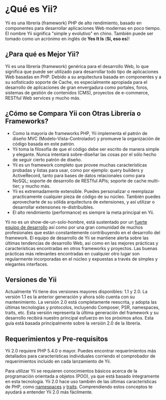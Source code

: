 ¿Qué es Yii?
============

Yii es una librería (framework) PHP de alto rendimiento, basado en componentes para desarrollar aplicaciones Web 
modernas en poco tiempo.
El nombre Yii significa "simple y evolutivo" en chino. También puede ser tomado como un acrónimo
en inglés de **Yes It Is** (**Sí, eso es**)!


¿Para qué es Mejor Yii?
-----------------------

Yii es una librería (framework) genérica para el desarrollo Web, lo que significa que puede ser utilizado para desarrollar
todo tipo de aplicaciones Web basadas en PHP. Debido a su arquitectura basada en componentes y a su sofisticado
soporte de Cache, es especialmente apropiada para el desarrollo de aplicaciones de gran envergadura como portales,
foros, sistemas de gestión de contenidos (CMS), proyectos de e-commerce, RESTful Web services y mucho más.

¿Cómo se Compara Yii con Otras Librería o Frameworks?
-----------------------------------------------------

- Como la mayoría de frameworks PHP, Yii implementa el patrón de diseño MVC (Modelo-Vista-Controlador) y promueve
  la organización de código basada en este patrón.
- Yii toma la filosofía de que el código debe ser escrito de manera simple y elegante. Nunca intentará sobre-diseñar
  las cosas por el sólo hecho de seguir cierto patrón de diseño.
- Yii es un framework completo que provee muchas características probadas y listas para usar, como por ejemplo: query builders
  y ActiveRecord, tanto para bases de datos relacionales como para NoSQL; soporte de desarrollo de RESTful APIs;
  soporte de cache multi-tier; y mucho más.
- Yii es extremadamente extensible. Puedes personalizar o reemplazar practicamente cualquier pieza de código de su núcleo. 
  También puedes aprovecharte de su sólida arquitectura de extensiones, y así utilizar o desarrollar extensiones
  re-distribuibles.
- El alto rendimiento (performance) es siempre la meta principal en Yii.

Yii no es un show-de-un-solo-hombre, está sustentado por un [fuerte equipo de desarrollo][] así como por una gran comunidad
de muchos profesionales que están constantemente contribuyendo en el desarrollo del framework. El equipo de desarrollo de Yii se mantiene alerta sobre las últimas tendencias de desarrollo Web, así como en las mejores prácticas y características
encontradas en otros frameworks y proyectos. Las buenas prácticas más relevantes encontradas en cualquier otro lugar
son regularmente incorporadas en el núcleo y expuestas a través de simples y elegantes interfaces.

[fuerte equipo de desarrollo]: http://www.yiiframework.com/about/

Versiones de Yii
----------------

Actualmente Yii tiene dos versiones mayores disponibles: 1.1 y 2.0. La versión 1.1 es la anterior generación y ahora sólo cuenta con su mantenimiento.
La versión 2.0 está completamente reescrita, y adopta las últimas tecnologías y protocolos, incluyendo Composer, PSR, namespaces, traits, etc.
Esta versión representa la última generación del framework y su desarrollo recibirá nuestro principal esfuerzo en los próximos años.
Esta guía está basada principalmente sobre la versión 2.0 de la librería.


Requerimientos y Pre-requisitos
-------------------------------

Yii 2.0 requiere PHP 5.4.0 o mayor. Puedes encontrar requerimientos más detallados para características 
individuales corriendo el comprobador de requerimientos incluido en cada lanzamiento de Yii.

Para utilizar Yii se requieren conocimientos básicos acerca de la programación orientada a objetos (POO), ya que está
basado íntegramente en esta tecnología.
Yii 2.0 hace uso también de las últimas características de PHP, como [namespaces](http://www.php.net/manual/en/language.namespaces.php) y [traits](http://www.php.net/manual/en/language.oop5.traits.php).
Comprendiendo estos conceptos te ayudará a entender Yii 2.0 más fácilmente.
